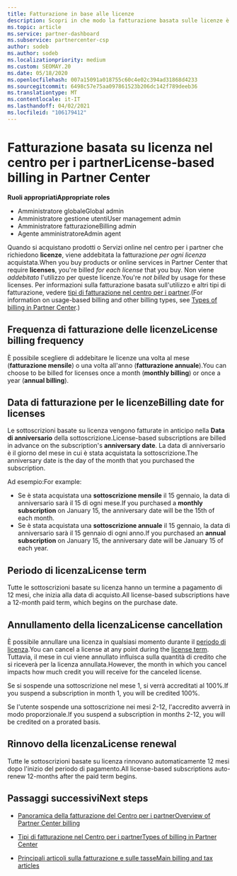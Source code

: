 ```yaml
---
title: Fatturazione in base alle licenze
description: Scopri in che modo la fatturazione basata sulle licenze è diversa dalla fatturazione basata sull'utilizzo nel centro per i partner, incluso il modo in cui vengono fatturate le licenze (non in base all'utilizzo delle licenze).
ms.topic: article
ms.service: partner-dashboard
ms.subservice: partnercenter-csp
author: sodeb
ms.author: sodeb
ms.localizationpriority: medium
ms.custom: SEOMAY.20
ms.date: 05/18/2020
ms.openlocfilehash: 007a15091a018755c60c4e02c394ad31868d4233
ms.sourcegitcommit: 6498c57e75aa097861523b206dc142f789deeb36
ms.translationtype: MT
ms.contentlocale: it-IT
ms.lasthandoff: 04/02/2021
ms.locfileid: "106179412"
---
```

# <a name="license-based-billing-in-partner-center"></a><span data-ttu-id="d212c-103">Fatturazione basata su licenza nel centro per i partner</span><span class="sxs-lookup"><span data-stu-id="d212c-103">License-based billing in Partner Center</span></span>

<span data-ttu-id="d212c-104">**Ruoli appropriati**</span><span class="sxs-lookup"><span data-stu-id="d212c-104">**Appropriate roles**</span></span>

- <span data-ttu-id="d212c-105">Amministratore globale</span><span class="sxs-lookup"><span data-stu-id="d212c-105">Global admin</span></span>
- <span data-ttu-id="d212c-106">Amministratore gestione utenti</span><span class="sxs-lookup"><span data-stu-id="d212c-106">User management admin</span></span>
- <span data-ttu-id="d212c-107">Amministratore fatturazione</span><span class="sxs-lookup"><span data-stu-id="d212c-107">Billing admin</span></span>
- <span data-ttu-id="d212c-108">Agente amministratore</span><span class="sxs-lookup"><span data-stu-id="d212c-108">Admin agent</span></span>

<span data-ttu-id="d212c-109">Quando si acquistano prodotti o Servizi online nel centro per i partner che richiedono **licenze**, viene addebitata la fatturazione *per ogni licenza* acquistata.</span><span class="sxs-lookup"><span data-stu-id="d212c-109">When you buy products or online services in Partner Center that require **licenses**, you're billed *for each license* that you buy.</span></span> <span data-ttu-id="d212c-110">Non viene *addebitato* l'utilizzo per queste licenze.</span><span class="sxs-lookup"><span data-stu-id="d212c-110">You're *not billed* by usage for these licenses.</span></span> <span data-ttu-id="d212c-111">Per informazioni sulla fatturazione basata sull'utilizzo e altri tipi di fatturazione, vedere [tipi di fatturazione nel centro per i partner](billing-different-types.md).</span><span class="sxs-lookup"><span data-stu-id="d212c-111">(For information on usage-based billing and other billing types, see [Types of billing in Partner Center](billing-different-types.md).)</span></span>

## <a name="license-billing-frequency"></a><span data-ttu-id="d212c-112">Frequenza di fatturazione delle licenze</span><span class="sxs-lookup"><span data-stu-id="d212c-112">License billing frequency</span></span>

<span data-ttu-id="d212c-113">È possibile scegliere di addebitare le licenze una volta al mese (**fatturazione mensile**) o una volta all'anno (**fatturazione annuale**).</span><span class="sxs-lookup"><span data-stu-id="d212c-113">You can choose to be billed for licenses once a month (**monthly billing**) or once a year (**annual billing**).</span></span> 

## <a name="billing-date-for-licenses"></a><span data-ttu-id="d212c-114">Data di fatturazione per le licenze</span><span class="sxs-lookup"><span data-stu-id="d212c-114">Billing date for licenses</span></span>

<span data-ttu-id="d212c-115">Le sottoscrizioni basate su licenza vengono fatturate in anticipo nella **Data di anniversario** della sottoscrizione.</span><span class="sxs-lookup"><span data-stu-id="d212c-115">License-based subscriptions are billed in advance on the subscription's **anniversary date**.</span></span> <span data-ttu-id="d212c-116">La data di anniversario è il giorno del mese in cui è stata acquistata la sottoscrizione.</span><span class="sxs-lookup"><span data-stu-id="d212c-116">The anniversary date is the day of the month that you purchased the subscription.</span></span>

<span data-ttu-id="d212c-117">Ad esempio:</span><span class="sxs-lookup"><span data-stu-id="d212c-117">For example:</span></span>

- <span data-ttu-id="d212c-118">Se è stata acquistata una **sottoscrizione mensile** il 15 gennaio, la data di anniversario sarà il 15 di ogni mese.</span><span class="sxs-lookup"><span data-stu-id="d212c-118">If you purchased a **monthly subscription** on January 15, the anniversary date will be the 15th of each month.</span></span>
- <span data-ttu-id="d212c-119">Se è stata acquistata una **sottoscrizione annuale** il 15 gennaio, la data di anniversario sarà il 15 gennaio di ogni anno.</span><span class="sxs-lookup"><span data-stu-id="d212c-119">If you purchased an **annual subscription** on January 15, the anniversary date will be January 15 of each year.</span></span>

## <a name="license-term"></a><span data-ttu-id="d212c-120">Periodo di licenza</span><span class="sxs-lookup"><span data-stu-id="d212c-120">License term</span></span>

<span data-ttu-id="d212c-121">Tutte le sottoscrizioni basate su licenza hanno un termine a pagamento di 12 mesi, che inizia alla data di acquisto.</span><span class="sxs-lookup"><span data-stu-id="d212c-121">All license-based subscriptions have a 12-month paid term, which begins on the purchase date.</span></span>

## <a name="license-cancellation"></a><span data-ttu-id="d212c-122">Annullamento della licenza</span><span class="sxs-lookup"><span data-stu-id="d212c-122">License cancellation</span></span>

<span data-ttu-id="d212c-123">È possibile annullare una licenza in qualsiasi momento durante il [periodo di licenza](#license-term).</span><span class="sxs-lookup"><span data-stu-id="d212c-123">You can cancel a license at any point during the [license term](#license-term).</span></span> <span data-ttu-id="d212c-124">Tuttavia, il mese in cui viene annullato influisca sulla quantità di credito che si riceverà per la licenza annullata.</span><span class="sxs-lookup"><span data-stu-id="d212c-124">However, the month in which you cancel impacts how much credit you will receive for the canceled license.</span></span>

<span data-ttu-id="d212c-125">Se si sospende una sottoscrizione nel mese 1, si verrà accreditati al 100%.</span><span class="sxs-lookup"><span data-stu-id="d212c-125">If you suspend a subscription in month 1, you will be credited 100%.</span></span>

<span data-ttu-id="d212c-126">Se l'utente sospende una sottoscrizione nei mesi 2-12, l'accredito avverrà in modo proporzionale.</span><span class="sxs-lookup"><span data-stu-id="d212c-126">If you suspend a subscription in months 2-12, you will be credited on a prorated basis.</span></span>

## <a name="license-renewal"></a><span data-ttu-id="d212c-127">Rinnovo della licenza</span><span class="sxs-lookup"><span data-stu-id="d212c-127">License renewal</span></span>

<span data-ttu-id="d212c-128">Tutte le sottoscrizioni basate su licenza rinnovano automaticamente 12 mesi dopo l'inizio del periodo di pagamento.</span><span class="sxs-lookup"><span data-stu-id="d212c-128">All license-based subscriptions auto-renew 12-months after the paid term begins.</span></span>

## <a name="next-steps"></a><span data-ttu-id="d212c-129">Passaggi successivi</span><span class="sxs-lookup"><span data-stu-id="d212c-129">Next steps</span></span>

- [<span data-ttu-id="d212c-130">Panoramica della fatturazione del Centro per i partner</span><span class="sxs-lookup"><span data-stu-id="d212c-130">Overview of Partner Center billing</span></span>](billing-basics.md)

- [<span data-ttu-id="d212c-131">Tipi di fatturazione nel Centro per i partner</span><span class="sxs-lookup"><span data-stu-id="d212c-131">Types of billing in Partner Center</span></span>](billing-different-types.md)

- [<span data-ttu-id="d212c-132">Principali articoli sulla fatturazione e sulle tasse</span><span class="sxs-lookup"><span data-stu-id="d212c-132">Main billing and tax articles</span></span>](billing.md)
